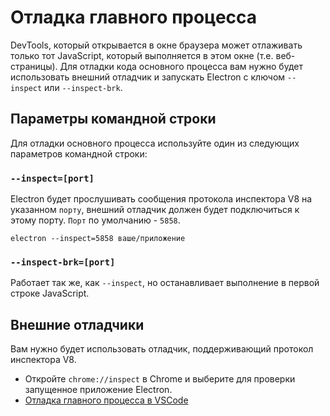 # Отладка главного процесса

DevTools, который открывается в окне браузера может отлаживать только тот JavaScript, который выполняется в этом окне (т.е. веб-страницы). Для отладки кода основного процесса вам нужно будет использовать внешний отладчик и запускать Electron с ключом `--inspect` или `--inspect-brk`.

## Параметры командной строки

Для отладки основного процесса используйте один из следующих параметров командной строки:

### `--inspect=[port]`

Electron будет прослушивать сообщения протокола инспектора V8 на указанном `порту`, внешний отладчик должен будет подключиться к этому порту. `Порт` по умолчанию - `5858`.

```shell
electron --inspect=5858 ваше/приложение
```

### `--inspect-brk=[port]`

Работает так же, как `--inspect`, но останавливает выполнение в первой строке JavaScript.

## Внешние отладчики

Вам нужно будет использовать отладчик, поддерживающий протокол инспектора V8.

- Откройте `chrome://inspect` в Chrome и выберите для проверки запущенное приложение Electron.
- [Отладка главного процесса в VSCode](debugging-main-process-vscode.md)